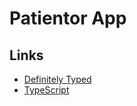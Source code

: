 # Patientor App

## Links

- [Definitely Typed](https://definitelytyped.org/)
- [TypeScript](https://www.typescriptlang.org/docs/handbook/declaration-files/introduction.html)
